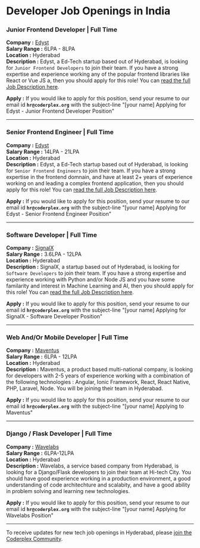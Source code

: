 # Developer Job Openings in India

### Junior Frontend Developer | Full Time  
**Company :** [Edyst](https://edyst.com/)  
**Salary Range :** 6LPA - 8LPA  
**Location :** Hyderabad  
**Description :** Edyst, a Ed-Tech startup based out of Hyderabad, is looking for `Junior Frontend Developers` to join their team. If you have a strong expertise and experience working any of the popular frontend libraries like React or Vue JS a, then you should apply for this role! You can [read the full Job Description here](https://angel.co/edyst/jobs/398558-javascript-frontend-developer).

**Apply :** If you would like to apply for this position, send your resume to our email id **`hr@coderplex.org`** with the subject-line "[your name] Applying for Edyst - Junior Frontend Developer Position"  

<hr>

### Senior Frontend Engineer | Full Time  
**Company :** [Edyst](https://edyst.com/)  
**Salary Range :** 14LPA - 21LPA  
**Location :** Hyderabad  
**Description :** Edyst, a Ed-Tech startup based out of Hyderabad, is looking for `Senior Frontend Engineers` to join their team. If you have a strong expertise in the frontend domnain, and have at least 2+ years of experience working on and leading a complex frontend application, then you should apply for this role! You can [read the full Job Description here](https://angel.co/edyst/jobs/473514-senior-frontend-engineer).

**Apply :** If you would like to apply for this position, send your resume to our email id **`hr@coderplex.org`** with the subject-line "[your name] Applying for Edyst - Senior Frontend Engineer Position"  

<hr>

### Software Developer | Full Time  
**Company :** [SignalX](http://www.signalx.ai)  
**Salary Range :** 3.6LPA - 12LPA  
**Location :** Hyderabad  
**Description :** SignalX, a startup based out of Hyderabad, is looking for `Software Developers` to join their team. If you have a strong expertise and experience working with Python and/or Node JS and you have some familarity and interest in Machine Learning and AI, then you should apply for this role! You can [read the full Job Description here](https://docs.google.com/document/d/10hFGJTf1RmSmJNzAGBWUWWLW3L02_hjK0_RWspQCYCU/edit?usp=sharing).

**Apply :** If you would like to apply for this position, send your resume to our email id **`hr@coderplex.org`** with the subject-line "[your name] Applying for SignalX - Software Developer Position"  

<hr>

### Web And/Or Mobile Developer | Full Time  
**Company :** [Maventus](https://mavsocial.com/)  
**Salary Range :** 6LPA - 12LPA  
**Location :** Hyderabad  
**Description :** Maventus, a product based multi-national company, is looking for developers with 2-5 years of experience working with a combination of the following technologies : Angular, Ionic Framework, React, React Native, PHP, Laravel, Node. You will be joining their team in Hyderabad. 

**Apply :** If you would like to apply for this position, send your resume to our email id **`hr@coderplex.org`** with the subject-line "[your name] Applying to Maventus"  

<hr>

### Django / Flask Developer | Full Time  
**Company :** [Wavelabs](https://wavelabs.in)   
**Salary Range :** 6LPA-12LPA   
**Location :** Hyderabad  
**Description :** Wavelabs, a service based company from Hyderabad, is looking for a Django/Flask developers to join their team at Hi-tech City. You should have good experience working in a production environment, a good understanding of code architechture and scalabity, and have a good ability in problem solving and learning new technologies. 

**Apply :** If you would like to apply for this position, send your resume to our email id **`hr@coderplex.org`** with the subject-line "[your name] Applying for Wavelabs Position"  

<hr>

To receive updates for new tech job openings in Hyderabad, please [join the Coderplex Community](https://coderplex.org/join).
